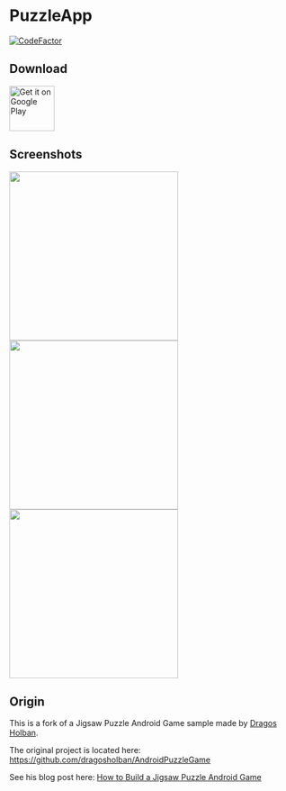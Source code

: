 # PuzzleApp

[![CodeFactor](https://www.codefactor.io/repository/github/stefanoltmann/puzzleapp/badge)](https://www.codefactor.io/repository/github/stefanoltmann/puzzleapp)

## Download

[<img src="https://github.com/StefanOltmann/PuzzleApp/blob/master/docs/playstore_badge.png"
alt="Get it on Google Play"
height="80">](https://play.google.com/store/apps/details?id=de.stefan_oltmann.puzzleapp)

## Screenshots

<img src="https://github.com/StefanOltmann/PuzzleApp/blob/master/docs/screenshot_1.png" height="300">

<img src="https://github.com/StefanOltmann/PuzzleApp/blob/master/docs/screenshot_2.png" height="300">

<img src="https://github.com/StefanOltmann/PuzzleApp/blob/master/docs/screenshot_3.png" height="300">

## Origin

This is a fork of a Jigsaw Puzzle Android Game sample made by [Dragos Holban](https://dragosholban.com/).

The original project is located here:
https://github.com/dragosholban/AndroidPuzzleGame

See his blog post here:
[How to Build a Jigsaw Puzzle Android Game](https://dragosholban.com/2018/03/09/how-to-build-a-jigsaw-puzzle-android-game/)
